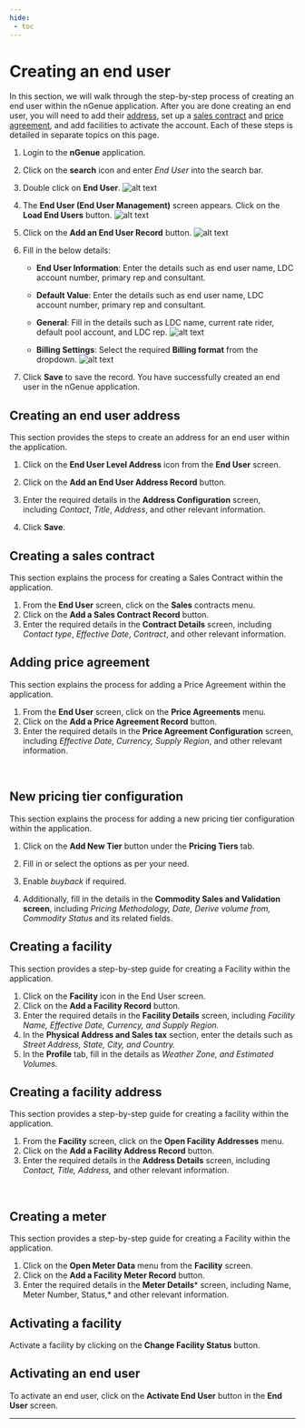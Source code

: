 ```yaml
---
hide:
 - toc
---
```



# Creating an end user

In this section, we will walk through the step-by-step process of creating an end user within the nGenue application. After you are done creating an end user, you will need to add their [address](create_end_user.md#creating-an-end-user-address), set up a [sales contract](create_end_user.md#creating-a-sales-contract) and [price agreement](create_end_user.md#adding-price-agreement), and add facilities to activate the account. Each of these steps is detailed in separate topics on this page.

1.	Login to the **nGenue** application.
2.	Click on the **search** icon and enter *End User* into the search bar. 

3.	Double click on **End User**. 
![alt text](images/end_user_2.png)

4.	The **End User (End User Management)** screen appears. Click on the **Load End Users** button.  ![alt text](images/end_user_3.png) 


5.	Click on the **Add an End User Record** button. 
![alt text](images/end_user_4.png) 

6.	Fill in the below details:

    - **End User Information**: Enter the details such as end user name, LDC account number, primary rep and consultant.

    - **Default Value**: Enter the details such as end user name, LDC account number, primary rep and consultant.

    - **General**: Fill in the details such as LDC name, current rate rider, default pool account, and LDC rep.
    ![alt text](images/end_user_5.png)

    - **Billing Settings**: Select the required **Billing format** from the dropdown. 
    ![alt text](images/end_user_6.png)

7. Click **Save** to save the record. You have successfully created an end user in the nGenue application.

## Creating an end user address

This section provides the steps to create an address for an end user within the application.

1.	Click on the **End User Level Address** icon from the **End User** screen. 

2.	Click on the **Add an End User Address Record** button.  

3.	Enter the required details in the **Address Configuration** screen, including *Contact*, *Title*, *Address*, and other relevant information.

4. Click **Save**. 
 
## Creating a sales contract 

This section explains the process for creating a Sales Contract within the application.

1.	From the **End User** screen, click on the **Sales** contracts menu. 
2.	Click on the **Add a Sales Contract Record** button.  
3.	Enter the required details in the **Contract Details** screen, including *Contact type*, *Effective Date*, *Contract*, and other relevant information.  

## Adding price agreement

This section explains the process for adding a Price Agreement within the application.

1.	From the **End User** screen, click on the **Price Agreements** menu.  
2.	Click on the **Add a Price Agreement Record** button.  
3.	Enter the required details in the **Price Agreement Configuration** screen, including *Effective Date, Currency, Supply Region*, and other relevant information.   

 
## New pricing tier configuration

This section explains the process for adding a new pricing tier configuration within the application.

1.	Click on the **Add New Tier** button under the **Pricing Tiers** tab.  

2.	Fill in or select the options as per your need. 
3.	Enable *buyback* if required.
4.	Additionally, fill in the details in the **Commodity Sales and Validation screen**, including *Pricing Methodology, Date, Derive volume from, Commodity Status* and its related fields.  
 

## Creating a facility

This section provides a step-by-step guide for creating a Facility within the application.

1.	Click on the **Facility** icon in the End User screen.  
2.	Click on the **Add a Facility Record** button.  
3.	Enter the required details in the **Facility Details** screen, including *Facility Name, Effective Date, Currency, and Supply Region.*
4.	In the **Physical Address and Sales tax** section, enter the details such as *Street Address, State, City, and Country.*  
5.	In the **Profile** tab, fill in the details as *Weather Zone, and Estimated Volumes.*  

## Creating a facility address

This section provides a step-by-step guide for creating a facility within the application.

1.	From the **Facility** screen, click on the **Open Facility Addresses** menu.  
2.	Click on the **Add a Facility Address Record** button.  
3.	Enter the required details in the **Address Details** screen, including *Contact, Title, Address,* and other relevant information.  

 
## Creating a meter 

This section provides a step-by-step guide for creating a Facility within the application.
1.	Click on the **Open Meter Data** menu from the **Facility** screen. 
2.	Click on the **Add a Facility Meter Record** button.  
3.	Enter the required details in the **Meter Details*** screen, including Name, Meter Number, Status,* and other relevant information.  

## Activating a facility

Activate a facility by clicking on the **Change Facility Status** button.  

## Activating an end user
To activate an end user, click on the **Activate End User** button in the **End User** screen.

---
 


